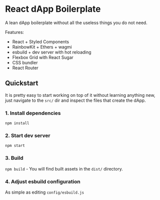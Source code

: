 # React dApp Boilerplate
A lean dApp boilerplate without all the useless things you do not need.

Features:
- React + Styled Components
- RainbowKit + Ethers + wagmi
- esbuild + dev server with hot reloading
- Flexbox Grid with React Sugar
- CSS bundler
- React Router

## Quickstart

It is pretty easy to start working on top of it without learning anything new, just navigate to the `src/` dir and inspect the files that create the dApp.

### 1. Install dependencies
`npm install`

### 2. Start dev server
`npm start`

### 3. Build
`npm build` - You will find built assets in the `dist/` directory.

### 4. Adjust esbuild configuration
As simple as editing `config/esbuild.js`
